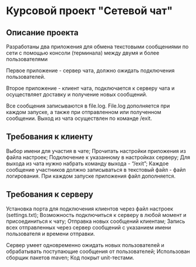 # Курсовой проект "Сетевой чат"
## Описание проекта
Разработаны два приложения для обмена текстовыми сообщениями по сети с помощью консоли (терминала) между двумя и более пользователями

Первое приложение - сервер чата, должно ожидать подключения пользователей.

Второе приложение - клиент чата, подключается к серверу чата и осуществляет доставку и получение новых сообщений.

Все сообщения записываются в file.log. File.log дополняется при каждом запуске, а также при отправленном или полученном сообщении. Выход из чата осуществлен по команде /exit.

## Требования к клиенту
Выбор имени для участия в чате;
Прочитать настройки приложения из файла настроек;
Подключение к указанному в настройках серверу;
Для выхода из чата нужно набрать команду выхода - “/exit”;
Каждое сообщение участников должно записываться в текстовый файл - файл логирования. При каждом запуске приложения файл дополняется.

## Требования к серверу
Установка порта для подключения клиентов через файл настроек (settings.txt);
Возможность подключиться к серверу в любой момент и присоединиться к чату;
Отправка новых сообщений клиентам;
Запись всех отправленных через сервер сообщений с указанием имени пользователя и времени отправки.

Сервер умеет одновременно ожидать новых пользователей и обрабатывать поступающие сообщения от пользователей;
Использован сборщик пакетов maven;
Код покрыт unit-тестами.
